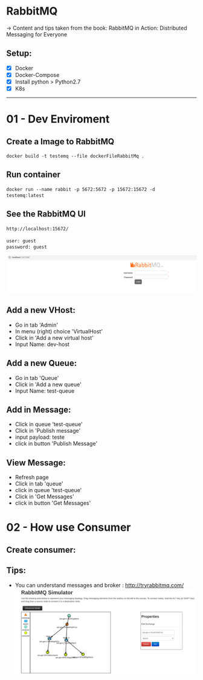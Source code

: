 # RabbitMQ

-> Content and tips taken from the book: RabbitMQ in Action: Distributed Messaging for Everyone

## Setup:
- [x] Docker
- [x] Docker-Compose
- [x] Install python > Python2.7 
- [x] K8s

---

# 01 - Dev Enviroment
## Create a Image to RabbitMQ
```
docker build -t testemq --file dockerFileRabbitMq .
```

## Run container
```
docker run --name rabbit -p 5672:5672 -p 15672:15672 -d  testemq:latest
```

## See the RabbitMQ UI
```
http://localhost:15672/

user: guest
password: guest
```
![Rabbitmq UI](./img/rabbitmqui.png "Rabbitmq UI")

## Add a new VHost:
- Go in tab 'Admin'
- In menu (right) choice 'VirtualHost'
- Click in 'Add a new virtual host'
- Input Name: dev-host

## Add a new Queue:
- Go in tab 'Queue'
- Click in 'Add a new queue'
- Input Name: test-queue

## Add in Message:
- Click in queue 'test-queue'
- Click in 'Publish message'
- input payload: teste
- click in button 'Publish Message'

## View Message:
- Refresh page
- Click in tab 'queue'
- click in queue 'test-queue'
- Click in 'Get Messages'
- click in button 'Get Messages'

# 02 - How use Consumer

## Create consumer:

## Tips:
- You can understand messages and broker : http://tryrabbitmq.com/
![Rabbitmq Trye](./img/rabbitMqTry.png "Rabbitmq Trye")